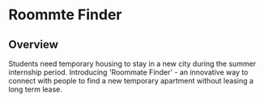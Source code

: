 # Roommte Finder

## Overview
Students need temporary housing to stay in a new city during the summer internship period. Introducing 'Roommate Finder' - an innovative way to  connect with people to find a new temporary apartment without leasing a long term lease.
